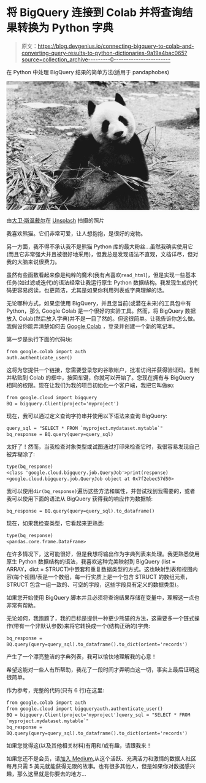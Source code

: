 # 将 BigQuery 连接到 Colab 并将查询结果转换为 Python 字典

> 原文：<https://blog.devgenius.io/connecting-bigquery-to-colab-and-converting-query-results-to-python-dictionaries-9a19a4bac065?source=collection_archive---------0----------------------->

在 Python 中处理 BigQuery 结果的简单方法(适用于 pandaphobes)

![](img/9cffecadba30775bbdbae3545fa9c50c.png)

由[大卫·斯温戴尔](https://unsplash.com/@sailing69?utm_source=unsplash&utm_medium=referral&utm_content=creditCopyText)在 [Unsplash](https://unsplash.com/s/photos/sad-panda?utm_source=unsplash&utm_medium=referral&utm_content=creditCopyText) 拍摄的照片

我喜欢熊猫。它们非常可爱，让人想抱抱，是很好的宠物。

另一方面，我不得不承认我不是熊猫 Python 库的最大粉丝…虽然我确实使用它(而且它非常强大并且被很好地采用)，但我总是发现语法不直观，文档详尽，但对我的大脑来说很费力。

虽然有些函数看起来像是纯粹的魔术(我有点喜欢`read_html`)，但是实现一些基本任务(如过滤或迭代)的语法经常让我运行原生 Python 数据结构。我发现生成的代码更容易阅读，也更简洁，尤其是如果你利用列表或字典理解的话。

无论哪种方式，如果您使用 BigQuery，并且您当前(或潜在未来)的工具包中有 Python，那么 Google Colab 是一个很好的实验工具。然而，将 BigQuery 数据放入 Colab(然后放入字典)并不是一目了然的。但这很简单。让我告诉你怎么做。我假设你能弄清楚如何去 [Google Colab](https://colab.research.google.com/) ，登录并创建一个新的笔记本。

第一步是执行下面的代码块:

```
from google.colab import auth
auth.authenticate_user()
```

这将为您提供一个链接，您需要登录您的谷歌帐户，批准访问并获得验证码。复制并粘贴到 Colab 的框中，按回车键，你就可以开始了。您现在拥有与 BigQuery 相同的权限。现在让我们为我的项目初始化一个客户端，我把它叫做`BQ`:

```
from google.cloud import bigquery
BQ = bigquery.Client(project='myproject')
```

现在，我可以通过定义查询字符串并使用以下语法来查询 BigQuery:

```
query_sql = "SELECT * FROM `myproject.mydataset.mytable`"
bq_response = BQ.query(query=query_sql)
```

太好了！然而，当我检查对象类型或试图通过打印来检查它时，我很容易发现自己被弄糊涂了:

```
type(bq_response)
<class 'google.cloud.bigquery.job.QueryJob'>print(response)
<google.cloud.bigquery.job.QueryJob object at 0x7f2ebec57d50>
```

我可以使用`dir(bq_response)`遍历这些方法和属性，并尝试找到我需要的，或者我可以使用下面的语法从 BigQuery 获得我的响应作为数据帧:

```
bq_response = BQ.query(query=query_sql).to_dataframe()
```

现在，如果我检查类型，它看起来更熟悉:

```
type(bq_response)
<pandas.core.frame.DataFrame>
```

在许多情况下，这可能很好，但是我想将输出作为字典列表来处理。我更熟悉使用原生 Python 数据结构的语法，我喜欢这种完美映射到 BigQuery (list = ARRAY，dict = STRUCT)中嵌套和重复数据类型的方式。这也映射到表和视图内容(每个视图/表是一个数组，每一行实质上是一个包含 STRUCT 的数组元素，STRUCT 包含一组一致的、可空的字段，这些字段具有定义的数据类型)。

如果您开始使用 BigQuery 脚本并且必须将查询结果存储在变量中，理解这一点也非常有帮助。

无论如何，我跑题了，我的目标是提供一种更少熊猫的方法，这需要多一个链式操作(带有一个非默认参数)来将它转换成一个(结构正确的)字典:

```
bq_response = BQ.query(query=query_sql).to_dataframe().to_dict(orient='records')
```

产生了一个漂亮整洁的字典列表，我可以愉快地理解我的心意！

希望这能对一些人有所帮助，我花了一段时间才弄明白这一切，事实上最后证明这很简单。

作为参考，完整的代码(只有 6 行)在这里:

```
from google.colab import auth
from google.cloud import bigqueryauth.authenticate_user()
BQ = bigquery.Client(project='myproject')query_sql = "SELECT * FROM `myproject.mydataset.mytable`"
bq_response = BQ.query(query=query_sql).to_dataframe().to_dict(orient='records')
```

如果您觉得这(以及其他相关材料)有用和/或有趣，请跟我来！

如果您还不是会员，请[加入 Medium](https://jim-barlow.medium.com/membership),从这个活跃、充满活力和激情的数据人社区每月只需 5 美元就能获得无限的故事。也有很多其他人，但是如果你对数据感兴趣，那么这里就是你要去的地方…